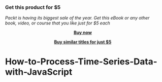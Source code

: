 
### Get this product for $5

<i>Packt is having its biggest sale of the year. Get this eBook or any other book, video, or course that you like just for $5 each</i>


<b><p align='center'>[Buy now](https://packt.link/9781801819718)</p></b>


<b><p align='center'>[Buy similar titles for just $5](https://subscription.packtpub.com/search)</p></b>


# How-to-Process-Time-Series-Data-with-JavaScript